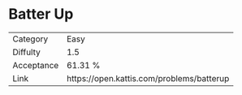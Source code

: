 # Batter Up

<table>
    <tr>
        <td>Category</td>
        <td>Easy</td>
    </tr>
    <tr>
        <td>Diffulty</td>
        <td>1.5</td>
    </tr>
    <tr>
        <td>Acceptance</td>
        <td>61.31 %</td>
    </tr>
    <tr>
        <td>Link</td>
        <td>https://open.kattis.com/problems/batterup</td>
    </tr>
</table>